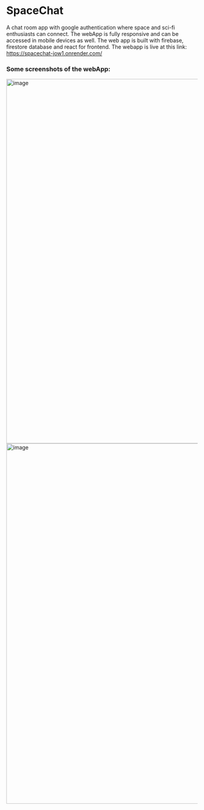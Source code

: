 # SpaceChat
A chat room app with google authentication where space and sci-fi enthusiasts can connect. The webApp is fully responsive and can be accessed in mobile devices as well.
The web app is built with firebase, firestore database and react for frontend.
The webapp is live at this link: https://spacechat-jow1.onrender.com/

### Some screenshots of the webApp:
<img width="959" alt="image" src="https://user-images.githubusercontent.com/95732261/230785006-cfc4339d-dbba-419a-bc3b-fa75a4613c9f.png">
<img width="948" alt="image" src="https://user-images.githubusercontent.com/95732261/230785084-ff8c4924-377e-4c05-9433-40ea0e1bb758.png">
